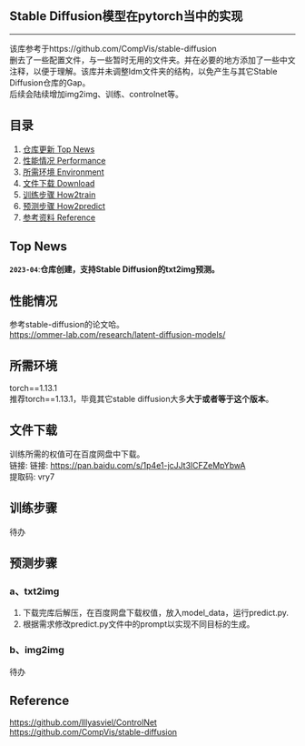 ## Stable Diffusion模型在pytorch当中的实现
---

该库参考于https://github.com/CompVis/stable-diffusion  
删去了一些配置文件，与一些暂时无用的文件夹。并在必要的地方添加了一些中文注释，以便于理解。该库并未调整ldm文件夹的结构，以免产生与其它Stable Diffusion仓库的Gap。  
后续会陆续增加img2img、训练、controlnet等。  

## 目录
1. [仓库更新 Top News](#仓库更新)
2. [性能情况 Performance](#性能情况)
3. [所需环境 Environment](#所需环境)
4. [文件下载 Download](#文件下载)
5. [训练步骤 How2train](#训练步骤)
6. [预测步骤 How2predict](#预测步骤)
7. [参考资料 Reference](#Reference)

## Top News
**`2023-04`**:**仓库创建，支持Stable Diffusion的txt2img预测。**  

## 性能情况
参考stable-diffusion的论文哈。  
https://ommer-lab.com/research/latent-diffusion-models/

## 所需环境
torch==1.13.1     
推荐torch==1.13.1，毕竟其它stable diffusion大多**大于或者等于这个版本**。

## 文件下载
训练所需的权值可在百度网盘中下载。  
链接: 链接: https://pan.baidu.com/s/1p4e1-jcJJt3lCFZeMpYbwA    
提取码: vry7    

## 训练步骤
待办

## 预测步骤
### a、txt2img
1. 下载完库后解压，在百度网盘下载权值，放入model_data，运行predict.py.
2. 根据需求修改predict.py文件中的prompt以实现不同目标的生成。

### b、img2img 
待办

## Reference
https://github.com/lllyasviel/ControlNet   
https://github.com/CompVis/stable-diffusion  